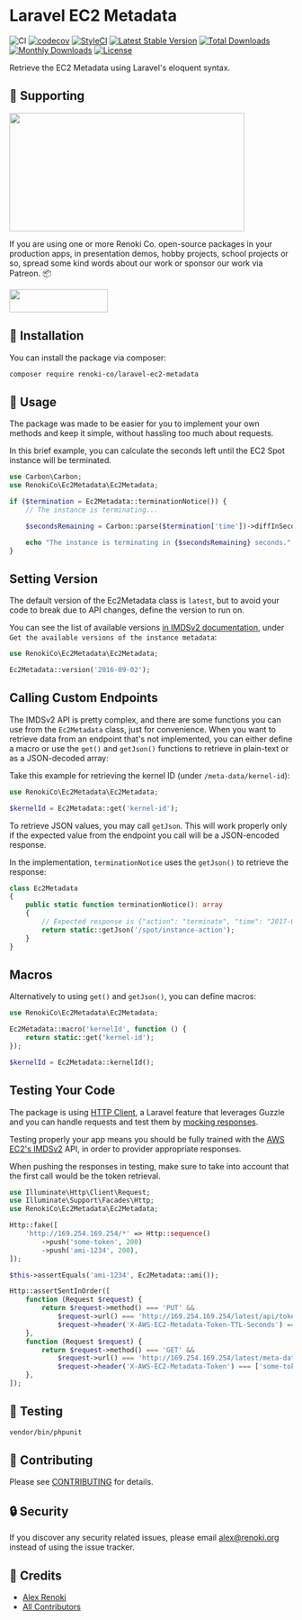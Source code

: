 Laravel EC2 Metadata
====================

![CI](https://github.com/renoki-co/laravel-ec2-metadata/workflows/CI/badge.svg?branch=master)
[![codecov](https://codecov.io/gh/renoki-co/laravel-ec2-metadata/branch/master/graph/badge.svg)](https://codecov.io/gh/renoki-co/laravel-ec2-metadata/branch/master)
[![StyleCI](https://github.styleci.io/repos/404265901/shield?branch=master)](https://github.styleci.io/repos/404265901)
[![Latest Stable Version](https://poser.pugx.org/renoki-co/laravel-ec2-metadata/v/stable)](https://packagist.org/packages/renoki-co/laravel-ec2-metadata)
[![Total Downloads](https://poser.pugx.org/renoki-co/laravel-ec2-metadata/downloads)](https://packagist.org/packages/renoki-co/laravel-ec2-metadata)
[![Monthly Downloads](https://poser.pugx.org/renoki-co/laravel-ec2-metadata/d/monthly)](https://packagist.org/packages/renoki-co/laravel-ec2-metadata)
[![License](https://poser.pugx.org/renoki-co/laravel-ec2-metadata/license)](https://packagist.org/packages/renoki-co/laravel-ec2-metadata)

Retrieve the EC2 Metadata using Laravel's eloquent syntax.

## 🤝 Supporting

[<img src="https://github-content.s3.fr-par.scw.cloud/static/20.jpg" height="210" width="418" />](https://github-content.renoki.org/github-repo/20)

If you are using one or more Renoki Co. open-source packages in your production apps, in presentation demos, hobby projects, school projects or so, spread some kind words about our work or sponsor our work via Patreon. 📦

[<img src="https://c5.patreon.com/external/logo/become_a_patron_button.png" height="41" width="175" />](https://www.patreon.com/bePatron?u=10965171)

## 🚀 Installation

You can install the package via composer:

```bash
composer require renoki-co/laravel-ec2-metadata
```

## 🙌 Usage

The package was made to be easier for you to implement your own methods and keep it simple, without hassling too much about requests.

In this brief example, you can calculate the seconds left until the EC2 Spot instance will be terminated.

```php
use Carbon\Carbon;
use RenokiCo\Ec2Metadata\Ec2Metadata;

if ($termination = Ec2Metadata::terminationNotice()) {
    // The instance is terminating...

    $secondsRemaining = Carbon::parse($termination['time'])->diffInSeconds(now());

    echo "The instance is terminating in {$secondsRemaining} seconds.";
}
```

## Setting Version

The default version of the Ec2Metadata class is `latest`, but to avoid your code to break due to API changes, define the version to run on.

You can see the list of available versions [in IMDSv2 documentation](https://docs.aws.amazon.com/AWSEC2/latest/UserGuide/instancedata-data-retrieval.html), under `Get the available versions of the instance metadata`:

```php
use RenokiCo\Ec2Metadata\Ec2Metadata;

Ec2Metadata::version('2016-09-02');
```

## Calling Custom Endpoints

The IMDSv2 API is pretty complex, and there are some functions you can use from the `Ec2Metadata` class, just for convenience. When you want to retrieve data from an endpoint that's not implemented, you can either define a macro or use the `get()` and `getJson()` functions to retrieve in plain-text or as a JSON-decoded array:

Take this example for retrieving the kernel ID (under `/meta-data/kernel-id`):

```php
use RenokiCo\Ec2Metadata\Ec2Metadata;

$kernelId = Ec2Metadata::get('kernel-id');
```

To retrieve JSON values, you may call `getJson`. This will work properly only if the expected value from the endpoint you call will be a JSON-encoded response.

In the implementation, `terminationNotice` uses the `getJson()` to retrieve the response:

```php
class Ec2Metadata
{
    public static function terminationNotice(): array
    {
        // Expected response is {"action": "terminate", "time": "2017-09-18T08:22:00Z"}
        return static::getJson('/spot/instance-action');
    }
}
```

## Macros

Alternatively to using `get()` and `getJson()`, you can define macros:

```php
use RenokiCo\Ec2Metadata\Ec2Metadata;

Ec2Metadata::macro('kernelId', function () {
    return static::get('kernel-id');
});

$kernelId = Ec2Metadata::kernelId();
```

## Testing Your Code

The package is using [HTTP Client](https://laravel.com/docs/8.x/http-client), a Laravel feature that leverages Guzzle and you can handle requests and test them by [mocking responses](https://laravel.com/docs/8.x/http-client#testing).

Testing properly your app means you should be fully trained with the [AWS EC2's IMDSv2](https://docs.aws.amazon.com/AWSEC2/latest/UserGuide/configuring-instance-metadata-service.html) API, in order to provider appropriate responses.

When pushing the responses in testing, make sure to take into account that the first call would be the token retrieval.

```php
use Illuminate\Http\Client\Request;
use Illuminate\Support\Facades\Http;
use RenokiCo\Ec2Metadata\Ec2Metadata;

Http::fake([
    'http://169.254.169.254/*' => Http::sequence()
        ->push('some-token', 200)
        ->push('ami-1234', 200),
]);

$this->assertEquals('ami-1234', Ec2Metadata::ami());

Http::assertSentInOrder([
    function (Request $request) {
        return $request->method() === 'PUT' &&
            $request->url() === 'http://169.254.169.254/latest/api/token' &&
            $request->header('X-AWS-EC2-Metadata-Token-TTL-Seconds') === ['21600'];
    },
    function (Request $request) {
        return $request->method() === 'GET' &&
            $request->url() === 'http://169.254.169.254/latest/meta-data/ami-id' &&
            $request->header('X-AWS-EC2-Metadata-Token') === ['some-token'];
    },
]);
```

## 🐛 Testing

``` bash
vendor/bin/phpunit
```

## 🤝 Contributing

Please see [CONTRIBUTING](CONTRIBUTING.md) for details.

## 🔒  Security

If you discover any security related issues, please email alex@renoki.org instead of using the issue tracker.

## 🎉 Credits

- [Alex Renoki](https://github.com/rennokki)
- [All Contributors](../../contributors)
